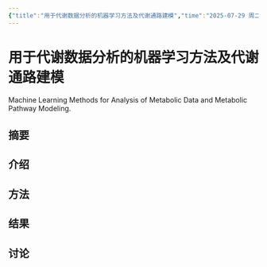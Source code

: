 ```yaml
---
{"title":"用于代谢数据分析的机器学习方法及代谢通路建模","time":"2025-07-29 周二","tags":null,"dg-publish":true,"影响因子":3.7,"发表年份":["2018"],"文献类型":null,"期刊":null,"permalink":"/300 评价/L文献/SOM/用于代谢数据分析的机器学习方法及代谢通路建模/","dgPassFrontmatter":true,"created":"2025-07-29T11:30:36.535+08:00","updated":"2025-07-29T11:31:06.059+08:00"}
---
```


# 用于代谢数据分析的机器学习方法及代谢通路建模
Machine Learning Methods for Analysis of Metabolic Data and Metabolic Pathway Modeling.  
## 摘要
## 介绍
## 方法
## 结果
## 讨论












